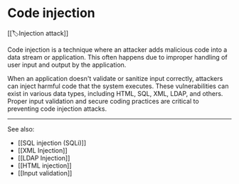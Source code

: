 
# Code injection

[[🏷️Injection attack]]

Code injection is a technique where an attacker adds malicious code into a data stream or application. This often happens due to improper handling of user input and output by the application.

When an application doesn't validate or sanitize input correctly, attackers can inject harmful code that the system executes. These vulnerabilities can exist in various data types, including HTML, SQL, XML, LDAP, and others. Proper input validation and secure coding practices are critical to preventing code injection attacks.

---

See also:

- [[SQL injection (SQLi)]]
- [[XML Injection]]
- [[LDAP Injection]]
- [[HTML injection]]
- [[Input validation]]